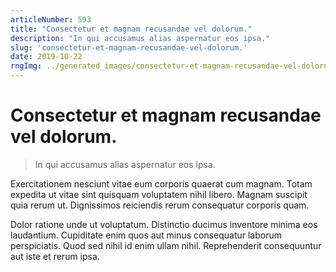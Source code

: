 ```yaml
---
articleNumber: 593
title: "Consectetur et magnam recusandae vel dolorum."
description: "In qui accusamus alias aspernatur eos ipsa."
slug: 'consectetur-et-magnam-recusandae-vel-dolorum.'
date: 2019-10-22
rngImg: ../generated_images/consectetur-et-magnam-recusandae-vel-dolorum..jpg
---
```


# Consectetur et magnam recusandae vel dolorum.

> In qui accusamus alias aspernatur eos ipsa.

Exercitationem nesciunt vitae eum corporis quaerat cum magnam. Totam expedita ut vitae sint quisquam voluptatem nihil libero. Magnam suscipit quia rerum ut. Dignissimos reiciendis rerum consequatur corporis quam.
 Dolor ratione unde ut voluptatum. Distinctio ducimus inventore minima eos laudantium. Cupiditate enim quos aut minus consequatur laborum perspiciatis. Quod sed nihil id enim ullam nihil. Reprehenderit consequuntur aut iste et rerum ipsa.
